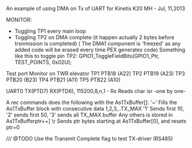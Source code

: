 An example of using DMA on Tx of UART for Kinetis K20
MH - Jul, 11,2013

MONITOR:
- Toggling TP1 every main loop 
- Toggling TP2 on DMA complete (it happen actually 2 bytes before trsnmission is completed)
	( The DMA1 component is 'freezed' as any added code will be erased every time PEX generates code)
		Something like this to toggle pin TP2:
		GPIO1_ToggleFieldBits(GPIO1_Ptr, TEST_POINTS, 0x02U);
  

Test 	port 	Monitor on TWR elevator
TP1 	PTB18	(A22)
TP2 	PTB19	(A23)
TP3 	PTB20	(B23)
TP4		PTB21	(A11)
TP5		PTB22	(A10)

UART0 TX(PTD7) RX(PTD6), 115200,8,n,1 - 
 Rx Reads char isr -one by one- 
 
 A rec commands does the following with the As1TxBuffer[]:
  	'~' Fills the As1TxBuffer block with consecutive data 1,2,3,..TX_MAX 
	'1' Sends first 10, '2' sends first 50, '3' sends all TX_MAX buffer
	Any others is stored in As1TxBufferptr++] 
	\r  Sends ptr bytes starting at As1TxBuffer[0], and resets ptr=0  
 
 /// @TODO Use the Transmit Complete flag to test TX-driver (RS485)
   